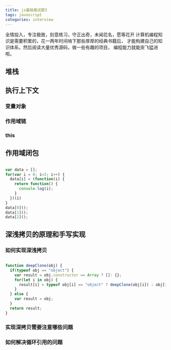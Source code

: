 ```yaml
---
title: js基础面试题3
tags: javascript
categories: interview
---
```


全情投入，专注极致，刻意练习，守正出奇，未闻花名，愿等花开
计算机编程知识是需要积累的，花一两年时间啃下那些厚厚的经典书籍后，
才能构建自己的知识体系，然后阅读大量优秀源码，做一些有趣的项目，
编程能力就能突飞猛进啦。

<!--more-->

## 堆栈

## 执行上下文

### 变量对象
### 作用域链
### this

## 作用域闭包

```javascript

var data = [];
for(var i = 0; i<3; i++) {
  data[i] = (function(i) {
    return function() {
      console.log(i);
    }
  })(i)
}
data[0]();
data[1]();
data[2]();

```

## 深浅拷贝的原理和手写实现

### 如何实现深浅拷贝

```javascript

function deepClone(obj) {
  if(typeof obj == "object") {
    var result = obj.constructor == Array ? []: {};
    for(let i in obj) {
      result[i] = typeof obj[i] == "object" ? deepClone(obj[i]) : obj[i];
    }
  } else {
    var result = obj;
  }
  return result;
}

```
### 实现深拷贝需要注意哪些问题
### 如何解决循环引用的问题
